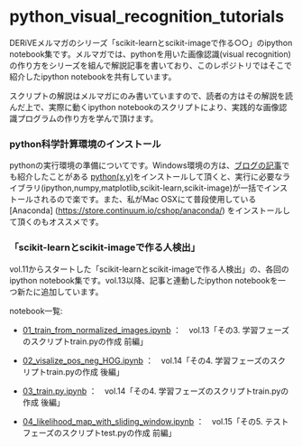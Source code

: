 python_visual_recognition_tutorials
===================================

DERiVEメルマガのシリーズ「scikit-learnとscikit-imageで作る○○」のipython notebook集です。メルマガでは、pythonを用いた画像認識(visual recognition)の作り方をシリーズを組んで解説記事を書いており、このレポジトリではそこで紹介したipython notebookを共有しています。

スクリプトの解説はメルマガにのみ書いていますので、読者の方はその解説を読んだ上で、実際に動くipython notebookのスクリプトにより、実践的な画像認識プログラムの作り方を学んで頂けます。

### python科学計算環境のインストール

pythonの実行環境の準備についてです。Windows環境の方は、[ブログの記事](http://derivecv.tumblr.com/post/31977310381)でも紹介したことがある [python(x,y)](https://code.google.com/p/pythonxy/)をインストールして頂くと、実行に必要なライブラリ(ipython,numpy,matplotlib,scikit-learn,scikit-image)が一括でインストールされるので楽です。また、私がMac OSXにて普段使用している [Anaconda] (https://store.continuum.io/cshop/anaconda/) をインストールして頂くのもオススメです。


### 「scikit-learnとscikit-imageで作る人検出」
vol.11からスタートした「scikit-learnとscikit-imageで作る人検出」の、各回のipython notebook集です。vol.13以降、記事と連動したipython notebookを一つ新たに追加しています。

notebook一覧:

- [01_train_from_normalized_images.ipynb](http://nbviewer.ipython.org/github/payashim/python_visual_recognition_tutorials/blob/master/01_pedestrian_detector/notebooks/01_train_from_normalized_images.ipynb) ：　vol.13「その3. 学習フェーズのスクリプトtrain.pyの作成 前編」
- [02_visalize_pos_neg_HOG.ipynb](http://nbviewer.ipython.org/github/payashim/python_visual_recognition_tutorials/blob/master/01_pedestrian_detector/notebooks/02_visalize_pos_neg_HOG.ipynb) ：　vol.14「その4. 学習フェーズのスクリプトtrain.pyの作成 後編」
- [03_train.py.ipynb](http://nbviewer.ipython.org/github/payashim/python_visual_recognition_tutorials/blob/master/01_pedestrian_detector/notebooks/03_train.py.ipynb) ：　vol.14「その4. 学習フェーズのスクリプトtrain.pyの作成 後編」

- [04_likelihood_map_with_sliding_window.ipynb](http://nbviewer.ipython.org/github/payashim/python_visual_recognition_tutorials/blob/master/01_pedestrian_detector/notebooks/04_likelihood_map_with_sliding_window.ipynb) ：　vol.15「その5. テストフェーズのスクリプトtest.pyの作成 前編」